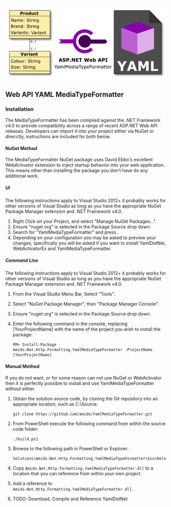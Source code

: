 ![Web API YAML MediaTypeFormatter](Artefacts/logo.png)

## Web API YAML MediaTypeFormatter

### Installation
The MediaTypeFormatter has been compiled against the .NET Framework v4.0 to provide compatibility across a range of recent ASP.NET Web API releases. Developers can import it into your project either via NuGet or direcctly, instructions are included for both below.

#### NuGet Method
The MediaTypeFormatter NuGet package uses David Ebbo's excellent WebActivator extension to inject startup behavior into your web application.  This means other than installing the package you don't have do any additional work.

##### UI
The following instructions apply to Visual Studio 2012+ it probably works for other versions of Visual Studio as long as you have the appropriate NuGet Package Manager extension and .NET Framework v4.0.

 1. Right Click on your Project, and select "Manage NuGet Packages...".
 2. Ensure "nuget.org" is selected in the Package Source drop down.
 3. Search for "YamlMediaTypeFormatter" and press <Enter>.
 4. Depending on your configuration you may be asked to preview your changes, specifically you will be asked if you want to install YamlDotNet, WebActivatorEx and YamlMediaTypeFormatter.

##### Command Line

The following instructions apply to Visual Studio 2012+ it probably works for other versions of Visual Studio as long as you have the appropriate NuGet Package Manager extension and .NET Framework v4.0.

 1. From the Visual Studio Menu Bar, Select "Tools".
 2. Select "NuGet Package Manager", then "Package Manager Console".
 3. Ensure "nuget.org" is selected in the Package Source drop down.
 4. Enter the following command in the console, replacing [YourProjectName] with the name of the project you wish to install the package:

        PM> Install-Package Amido.Net.Http.Formatting.YamlMediaTypeFormatter -ProjectName [YourProjectName]

#### Manual Method

If you do not want, or for some reason can not use NuGet or WebActivator then it is perfectly possible to install and use YamlMediaTypeFormatter without either.

 1. Obtain the solution source code, by cloning the Git repository into an appropriate location, such as C:\Source:

        git clone https://github.com/amido/YamlMediaTypeFormatter.git

 2. From PowerShell execute the following command from within the source code folder:

        ./build.ps1

 3. Browse to the following path in PowerShell or Explorer:

        Solutions\Amido.Net.Http.Formatting.YamlMediaTypeFormatter\bin\Release

 4. Copy `Amido.Net.Http.Formatting.YamlMediaTypeFormatter.dll` to a location that you can reference from within your own project.
 5. Add a reference to `Amido.Net.Http.Formatting.YamlMediaTypeFormatter.dll`.
 6. TODO: Download, Compile and Reference YamlDotNet